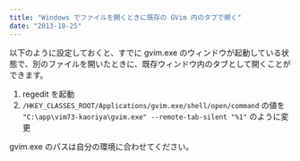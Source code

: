 ```yaml
---
title: "Windows でファイルを開くときに既存の GVim 内のタブで開く"
date: "2013-10-25"
---
```


以下のように設定しておくと、すでに gvim.exe のウィンドウが起動している状態で、別のファイルを開いたときに、既存ウィンドウ内のタブとして開くことができます。

1. regedit を起動
2. `/HKEY_CLASSES_ROOT/Applications/gvim.exe/shell/open/command` の値を `"C:\app\vim73-kaoriya\gvim.exe" --remote-tab-silent "%1"` のように変更

gvim.exe のパスは自分の環境に合わせてください。
